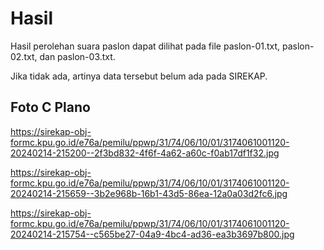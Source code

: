 # Hasil

Hasil perolehan suara paslon dapat dilihat pada file paslon-01.txt, paslon-02.txt, dan paslon-03.txt.

Jika tidak ada, artinya data tersebut belum ada pada SIREKAP.

## Foto C Plano

https://sirekap-obj-formc.kpu.go.id/e76a/pemilu/ppwp/31/74/06/10/01/3174061001120-20240214-215200--2f3bd832-4f6f-4a62-a60c-f0ab17df1f32.jpg

https://sirekap-obj-formc.kpu.go.id/e76a/pemilu/ppwp/31/74/06/10/01/3174061001120-20240214-215659--3b2e968b-16b1-43d5-86ea-12a0a03d2fc6.jpg

https://sirekap-obj-formc.kpu.go.id/e76a/pemilu/ppwp/31/74/06/10/01/3174061001120-20240214-215754--c565be27-04a9-4bc4-ad36-ea3b3697b800.jpg
